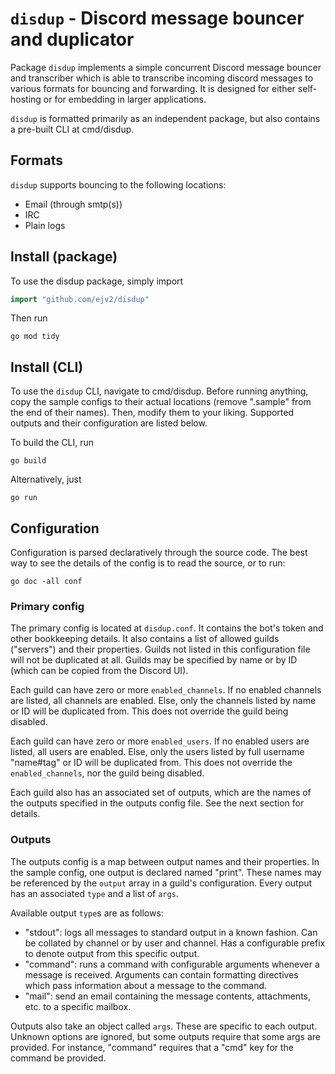 # ``disdup`` - Discord message bouncer and duplicator

Package ``disdup`` implements a simple concurrent Discord message bouncer and transcriber which is able to transcribe incoming discord messages to various formats for bouncing and forwarding. It is designed for either self-hosting or for embedding in larger applications.

``disdup`` is formatted primarily as an independent package, but also contains a pre-built CLI at cmd/disdup.

## Formats

``disdup`` supports bouncing to the following locations:

* Email (through smtp(s))
* IRC
* Plain logs

## Install (package)

To use the disdup package, simply import

```go
import "github.com/ejv2/disdup"
```

Then run

```shell
go mod tidy
```

## Install (CLI)

To use the ``disdup`` CLI, navigate to cmd/disdup. Before running anything, copy the sample configs to their actual locations (remove ".sample" from the end of their names). Then, modify them to your liking. Supported outputs and their configuration are listed below.

To build the CLI, run

```shell
go build
```

Alternatively, just

```shell
go run
```

## Configuration

Configuration is parsed declaratively through the source code. The best way to see the details of the config is to read the source, or to run:

```shell
go doc -all conf
```

### Primary config

The primary config is located at ``disdup.conf``. It contains the bot's token and other bookkeeping details. It also contains a list of allowed guilds ("servers") and their properties. Guilds not listed in this configuration file will not be duplicated at all. Guilds may be specified by name or by ID (which can be copied from the Discord UI).

Each guild can have zero or more ``enabled_channels``. If no enabled channels are listed, all channels are enabled. Else, only the channels listed by name or ID will be duplicated from. This does not override the guild being disabled.

Each guild can have zero or more ``enabled_users``. If no enabled users are listed, all users are enabled. Else, only the users listed by full username "name#tag" or ID will be duplicated from. This does not override the ``enabled_channels``, nor the guild being disabled.

Each guild also has an associated set of outputs, which are the names of the outputs specified in the outputs config file. See the next section for details.

### Outputs

The outputs config is a map between output names and their properties. In the sample config, one output is declared named "print". These names may be referenced by the ``output`` array in a guild's configuration. Every output has an associated ``type`` and a list of ``args``.

Available output ``type``s are as follows:

* "stdout": logs all messages to standard output in a known fashion. Can be collated by channel or by user and channel. Has a configurable prefix to denote output from this specific output.
* "command": runs a command with configurable arguments whenever a message is received. Arguments can contain formatting directives which pass information about a message to the command.
* "mail": send an email containing the message contents, attachments, etc. to a specific mailbox.

Outputs also take an object called ``args``. These are specific to each output. Unknown options are ignored, but some outputs require that some args are provided. For instance, "command" requires that a "cmd" key for the command be provided.
